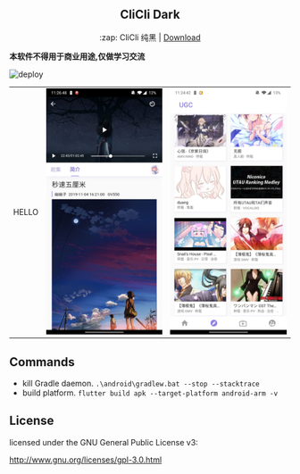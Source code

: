 <h2 align='center'> CliCli Dark </h2>

<p align='center'> :zap: CliCli 纯黑 | <a href='https://app.clicli.me'>Download</a></p>

**本软件不得用于商业用途,仅做学习交流**

![deploy](https://github.com/cliclitv/clicli-dark/workflows/Dart%20CI/badge.svg)

|       |                                     |                               |
| ----- | ----------------------------------- | ----------------------------- |
| HELLO | ![player](./screenshort/player.jpg) | ![UGC](./screenshort/UGC.jpg) |

## Commands

- kill Gradle daemon.
  `.\android\gradlew.bat --stop --stacktrace`
- build platform.
  `flutter build apk --target-platform android-arm -v`

## License

licensed under the GNU General Public License v3:

http://www.gnu.org/licenses/gpl-3.0.html
